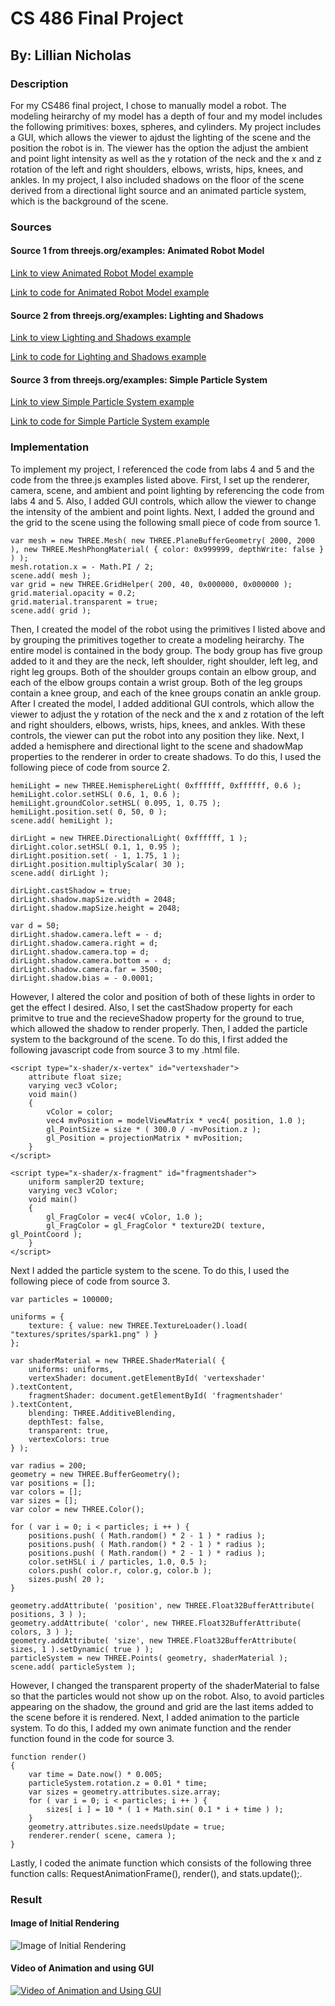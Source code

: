# CS 486 Final Project
## By: Lillian Nicholas

### Description
For my CS486 final project, I chose to manually model a robot. The modeling heirarchy of my model has a depth of four and my model includes the following primitives: boxes, spheres, and cylinders. My project includes a GUI, which allows the viewer to ajdust the lighting of the scene and the position the robot is in. The viewer has the option the adjust the ambient and point light intensity as well as the y rotation of the neck and the x and z rotation of the left and right shoulders, elbows, wrists, hips, knees, and ankles. In my project, I also included shadows on the floor of the scene derived from a directional light source and an animated particle system, which is the background of the scene.

### Sources
#### Source 1 from threejs.org/examples: Animated Robot Model
[Link to view Animated Robot Model example](https://threejs.org/examples/#webgl_animation_skinning_morph)

[Link to code for Animated Robot Model example](https://github.com/mrdoob/three.js/blob/master/examples/webgl_animation_skinning_morph.html)

#### Source 2 from threejs.org/examples: Lighting and Shadows
[Link to view Lighting and Shadows example ](https://threejs.org/examples/#webgl_lights_hemisphere)

[Link to code for Lighting and Shadows example](https://github.com/mrdoob/three.js/blob/master/examples/webgl_lights_hemisphere.html)

#### Source 3 from threejs.org/examples: Simple Particle System
[Link to view Simple Particle System example](https://threejs.org/examples/?q=par#webgl_buffergeometry_custom_attributes_particles)

[Link to code for Simple Particle System example](https://github.com/mrdoob/three.js/blob/master/examples/webgl_buffergeometry_custom_attributes_particles.html)

### Implementation
To implement my project, I referenced the code from labs 4 and 5 and the code from the three.js examples listed above. First, I set up the renderer, camera, scene, and ambient and point lighting by referencing the code from labs 4 and 5. Also, I added GUI controls, which allow the viewer to change the intensity of the ambient and point lights. Next, I added the ground and the grid to the scene using the following small piece of code from source 1. 

```
var mesh = new THREE.Mesh( new THREE.PlaneBufferGeometry( 2000, 2000 ), new THREE.MeshPhongMaterial( { color: 0x999999, depthWrite: false } ) );
mesh.rotation.x = - Math.PI / 2;
scene.add( mesh );
var grid = new THREE.GridHelper( 200, 40, 0x000000, 0x000000 );
grid.material.opacity = 0.2;
grid.material.transparent = true;
scene.add( grid );
```
Then, I created the model of the robot using the primitives I listed above and by grouping the primitives together to create a modeling heirarchy. The entire model is contained in the body group. The body group has five group added to it and they are the neck, left shoulder, right shoulder, left leg, and right leg groups. Both of the shoulder groups contain an elbow group, and each of the elbow groups contain a wrist group. Both of the leg groups contain a knee group, and each of the knee groups conatin an ankle group. After I created the model, I added additional GUI controls, which allow the viewer to adjust the y rotation of the neck and the x and z rotation of the left and right shoulders, elbows, wrists, hips, knees, and ankles. With these controls, the viewer can put the robot into any position they like. Next, I added a hemisphere and directional light to the scene and shadowMap properties to the renderer in order to create shadows. To do this, I used the following piece of code from source 2. 

```
hemiLight = new THREE.HemisphereLight( 0xffffff, 0xffffff, 0.6 );
hemiLight.color.setHSL( 0.6, 1, 0.6 );
hemiLight.groundColor.setHSL( 0.095, 1, 0.75 );
hemiLight.position.set( 0, 50, 0 );
scene.add( hemiLight );

dirLight = new THREE.DirectionalLight( 0xffffff, 1 );
dirLight.color.setHSL( 0.1, 1, 0.95 );
dirLight.position.set( - 1, 1.75, 1 );
dirLight.position.multiplyScalar( 30 );
scene.add( dirLight );

dirLight.castShadow = true;
dirLight.shadow.mapSize.width = 2048;
dirLight.shadow.mapSize.height = 2048;

var d = 50;
dirLight.shadow.camera.left = - d;
dirLight.shadow.camera.right = d;
dirLight.shadow.camera.top = d;
dirLight.shadow.camera.bottom = - d;
dirLight.shadow.camera.far = 3500;
dirLight.shadow.bias = - 0.0001;
```
However, I altered the color and position of both of these lights in order to get the effect I desired. Also, I set the castShadow property for each primitve to true and the recieveShadow property for the ground to true, which allowed the shadow to render properly. Then, I added the particle system to the background of the scene. To do this, I first added the following javascript code from source 3 to my .html file. 
```
<script type="x-shader/x-vertex" id="vertexshader">
	attribute float size;
	varying vec3 vColor;
	void main()
	{
		vColor = color;
		vec4 mvPosition = modelViewMatrix * vec4( position, 1.0 );
		gl_PointSize = size * ( 300.0 / -mvPosition.z );
		gl_Position = projectionMatrix * mvPosition;
	}
</script>

<script type="x-shader/x-fragment" id="fragmentshader">
	uniform sampler2D texture;
	varying vec3 vColor;
	void main()
	{
		gl_FragColor = vec4( vColor, 1.0 );
		gl_FragColor = gl_FragColor * texture2D( texture, gl_PointCoord );
	}
</script>
```
Next I added the particle system to the scene. To do this, I used the following piece of code from source 3.

```
var particles = 100000;

uniforms = {
	texture: { value: new THREE.TextureLoader().load( "textures/sprites/spark1.png" ) }
};

var shaderMaterial = new THREE.ShaderMaterial( {
	uniforms: uniforms,
	vertexShader: document.getElementById( 'vertexshader' ).textContent,
	fragmentShader: document.getElementById( 'fragmentshader' ).textContent,
	blending: THREE.AdditiveBlending,
	depthTest: false,
	transparent: true,
	vertexColors: true
} );

var radius = 200;
geometry = new THREE.BufferGeometry();
var positions = [];
var colors = [];
var sizes = [];
var color = new THREE.Color();

for ( var i = 0; i < particles; i ++ ) {
	positions.push( ( Math.random() * 2 - 1 ) * radius );
	positions.push( ( Math.random() * 2 - 1 ) * radius );
	positions.push( ( Math.random() * 2 - 1 ) * radius );
	color.setHSL( i / particles, 1.0, 0.5 );
	colors.push( color.r, color.g, color.b );
	sizes.push( 20 );
}

geometry.addAttribute( 'position', new THREE.Float32BufferAttribute( positions, 3 ) );
geometry.addAttribute( 'color', new THREE.Float32BufferAttribute( colors, 3 ) );
geometry.addAttribute( 'size', new THREE.Float32BufferAttribute( sizes, 1 ).setDynamic( true ) );
particleSystem = new THREE.Points( geometry, shaderMaterial );
scene.add( particleSystem );
```
However, I changed the transparent property of the shaderMaterial to false so that the particles would not show up on the robot. Also, to avoid particles appearing on the shadow, the ground and grid are the last items added to the scene before it is rendered. Next, I added animation to the particle system. To do this, I added my own animate function and the render function found in the code for source 3. 

```
function render()
{
	var time = Date.now() * 0.005;
	particleSystem.rotation.z = 0.01 * time;
	var sizes = geometry.attributes.size.array;
	for ( var i = 0; i < particles; i ++ ) {
		sizes[ i ] = 10 * ( 1 + Math.sin( 0.1 * i + time ) );
	}
	geometry.attributes.size.needsUpdate = true;
	renderer.render( scene, camera );
}
```
Lastly, I coded the animate function which consists of the following three function calls: RequestAnimationFrame(), render(), and stats.update();.

### Result
#### Image of Initial Rendering 
![Image of Initial Rendering](https://lanicholas-loyola.tinytake.com/media/8fef39?filename=1544373202999_09-12-2018-11-33-21.png&sub_type=thumbnail_preview&type=attachment&width=1199&height=564)

#### Video of Animation and using GUI
[![Video of Animation and Using GUI](http://img.youtube.com/vi/vscoPHECUnk&feature=youtu.be/0.jpg)](https://www.youtube.com/watch?v=vscoPHECUnk&feature=youtu.be)

